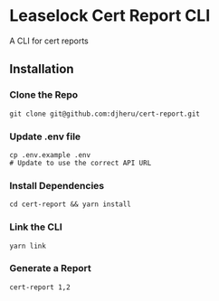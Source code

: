 # Leaselock Cert Report CLI

A CLI for cert reports

## Installation

### Clone the Repo

```
git clone git@github.com:djheru/cert-report.git
```

### Update .env file

```
cp .env.example .env
# Update to use the correct API URL
```

### Install Dependencies

```
cd cert-report && yarn install
```

### Link the CLI

```
yarn link
```

### Generate a Report

```
cert-report 1,2
```
